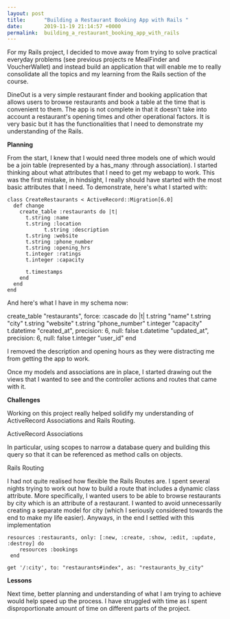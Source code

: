 ```yaml
---
layout: post
title:      "Building a Restaurant Booking App with Rails "
date:       2019-11-19 21:14:57 +0000
permalink:  building_a_restaurant_booking_app_with_rails
---
```



For my Rails project, I decided to move away from trying to solve practical everyday problems (see previous projects re MealFinder and VoucherWallet) and instead build an application that will enable me to really consolidate all the topics and my learning from the Rails section of the course.  

DineOut is a very simple restaurant finder and booking application that allows users to browse restaurants and book a table at the time that is convenient to them. The app is not complete in that it doesn't take into account a restaurant's opening times and other operational factors. It is very basic but it has the functionalities that I need to demonstrate my understanding of the Rails. 

**Planning**

From the start, I knew that I would need three models one of which would be a join table (represented by a has_many :through association). I started thinking about what attributes that I need to get my webapp to work. This was the first mistake, in hindsight, I really should have started with the most basic attributes that I need. To demonstrate, here's what I started with: 

```
class CreateRestaurants < ActiveRecord::Migration[6.0]
  def change
    create_table :restaurants do |t|
      t.string :name
      t.string :location
			t.string :description
      t.string :website
      t.string :phone_number
      t.string :opening_hrs
      t.integer :ratings
      t.integer :capacity

      t.timestamps
    end
  end
end
```

And here's what I have in my schema now: 

create_table "restaurants", force: :cascade do |t|
    t.string "name"
    t.string "city"
    t.string "website"
    t.string "phone_number"
    t.integer "capacity"
    t.datetime "created_at", precision: 6, null: false
    t.datetime "updated_at", precision: 6, null: false
    t.integer "user_id"
  end

I removed the description and opening hours as they were distracting me from getting the app to work.

Once my models and associations are in place, I started drawing out the views that I wanted to see and the controller actions and routes that came with it. 

**Challenges**

Working on this project really helped solidify my understanding of ActiveRecord Associations and Rails Routing.  

ActiveRecord Associations

In particular, using scopes to narrow a database query and building this query so that it can be referenced as method calls on objects.  

Rails Routing 

I had not quite realised how flexible the Rails Routes are. I spent several nights trying to work out how to build a route that includes a dynamic class attribute. More specifically, I wanted users to be able to browse restaurants by city which is an attribute of a restaurant. I wanted to avoid unnecessarily creating a separate model for city (which I seriously considered towards the end to make my life easier). Anyways, in the end I settled with this implementation

```
resources :restaurants, only: [:new, :create, :show, :edit, :update, :destroy] do 
    resources :bookings
 end 

get '/:city', to: "restaurants#index", as: "restaurants_by_city"
```

**Lessons**

Next time, better planning and understanding of what I am trying to achieve would help speed up the process. I have struggled with time as I spent disproportionate amount of time on different parts of the project. 
